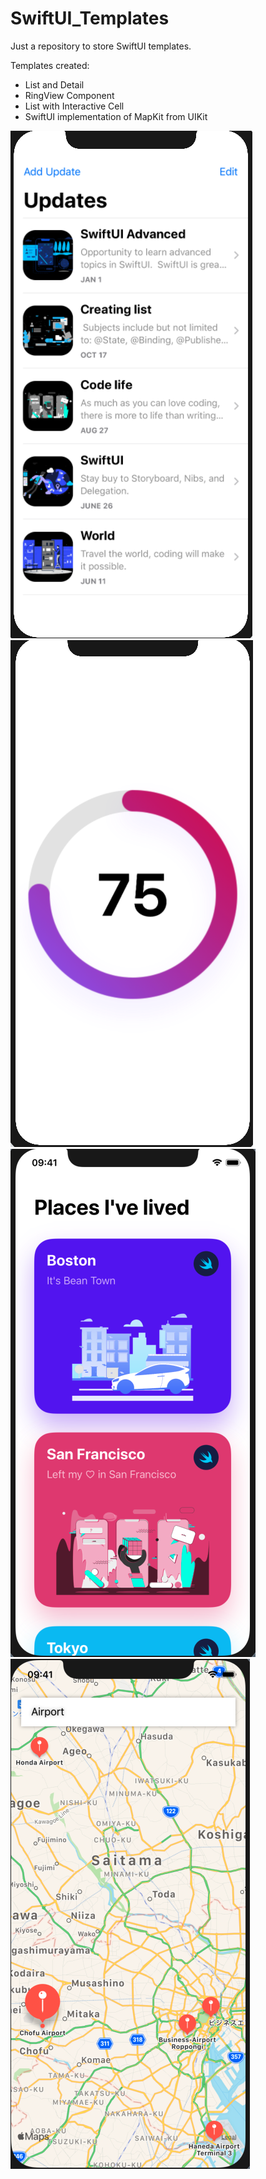# SwiftUI_Templates
Just a repository to store SwiftUI templates.

Templates created:
- List and Detail
- RingView Component
- List with Interactive Cell
- SwiftUI implementation of MapKit from UIKit

![List and Detail](SwiftUI_Templates/ReadMe_Images/listAndDetail.png)
![RingView](SwiftUI_Templates/ReadMe_Images/ringView.png)
![Interactive List](SwiftUI_Templates/ReadMe_Images/PlacesLivedList.png)
![MapKit Implementation](SwiftUI_Templates/ReadMe_Images/mapkitUIKit.png)